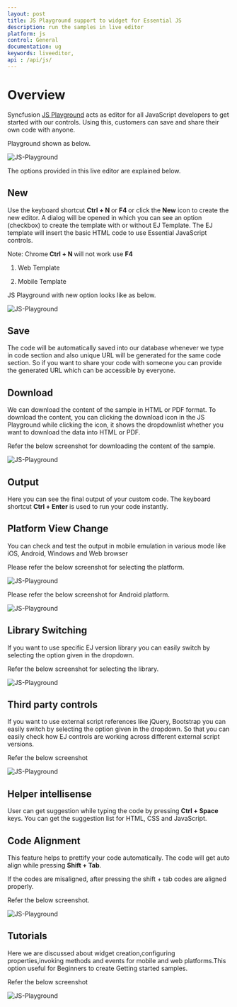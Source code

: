 ```yaml
---
layout: post
title: JS Playground support to widget for Essential JS
description: run the samples in live editor
platform: js
control: General
documentation: ug
keywords: liveeditor,
api : /api/js/
---
```


# Overview

Syncfusion [JS Playground](http://jsplayground.syncfusion.com/) acts as editor for all JavaScript developers to get started with our controls. Using this, customers can save and share their own code with anyone.

Playground shown as below.

![JS-Playground](playground_images\overview.png)

The options provided in this live editor are explained below.

## New

Use the keyboard shortcut <b> Ctrl + N </b> or <b> F4 </b> or click the <b>New</b> icon to create the new editor. A dialog will be opened in which you can see an option (checkbox) to create the template with or without EJ Template. The EJ template will insert the basic HTML code to use Essential JavaScript controls.

Note:  Chrome<b> Ctrl + N </b> will not work use <b>F4</b>

1.	Web Template

2.	Mobile Template

JS Playground with new option looks like as below.

![JS-Playground](playground_images\new.png)

## Save

The code will be automatically saved into our database whenever we type in code section and also unique URL will be generated for the same code section. So if you want to share your code with someone you can provide the generated URL which can be accessible by everyone.

## Download

We can download the content of the sample in HTML or PDF format. To download the content, you can clicking the download icon in the JS Playground while clicking the icon, it shows the dropdownlist whether you want to download the data into HTML or PDF.

Refer the below screenshot for downloading the content of the sample.

![JS-Playground](playground_images\download.png)

## Output

Here you can see the final output of your custom code. The keyboard shortcut <b>Ctrl + Enter</b> is used to run your code instantly.

## Platform View Change

You can check and test the output in mobile emulation in various mode like iOS, Android, Windows and Web browser

Please refer the below screenshot for selecting the platform.

![JS-Playground](playground_images\mode.png)

Please refer the below screenshot for Android platform.

![JS-Playground](playground_images\android.png)

## Library Switching

If you want to use specific EJ version library you can easily switch by selecting the option given in the dropdown.

Refer the below screenshot for selecting the library.

![JS-Playground](playground_images\library.png)

## Third party controls

If you want to use external script references like jQuery, Bootstrap you can easily switch by selecting the option given in the dropdown. So that you can easily check how EJ controls are working across different external script versions.

Refer the below screenshot

![JS-Playground](playground_images\thirdparty.png)

## Helper intellisense

User can get suggestion while typing the code by pressing <b>Ctrl + Space</b> keys. You can get the suggestion list for HTML, CSS and JavaScript. 

## Code Alignment

This feature helps to prettify your code automatically. The code will get auto align while pressing <b>Shift + Tab</b>.

If the codes are misaligned, after pressing the shift + tab codes are aligned properly.

Refer the below screenshot.

![JS-Playground](playground_images\codealignment.png)

## Tutorials

Here we are discussed about widget creation,configuring properties,invoking methods and events for mobile and web platforms.This option useful for Beginners to create Getting started samples.

Refer the below screenshot

![JS-Playground](playground_images\tutorial.png)


